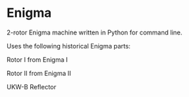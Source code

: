 # Enigma
2-rotor Enigma machine written in Python for command line.

Uses the following historical Enigma parts:

Rotor I from Enigma I

Rotor II from Enigma II

UKW-B Reflector
